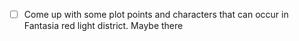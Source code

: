 - [ ] Come up with some plot points and characters that can occur in Fantasia red light district. Maybe there 